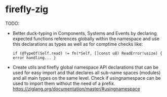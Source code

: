 # firefly-zig

TODO:

- Better duck-typing in Components, Systems and Events by declaring expected functions references globally within the namespace and use this declarations as types as well as for comptime checks like: 

    ``
    if (@TypeOf(Self.read) != fn(*Self, []const u8) ReadError!usize) {
        error handling...
    }
    ``

- Create utils and firefly global namespace API declarations that can be used for easy import and that declares all sub-name spaces (modules) and all main types on the same level. Check if usingnamespace can be used to import them without the need of a prefix. https://ziglang.org/documentation/master/#usingnamespace
